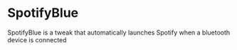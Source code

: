 # SpotifyBlue
 SpotifyBlue is a tweak that automatically launches Spotify when a bluetooth device is connected
